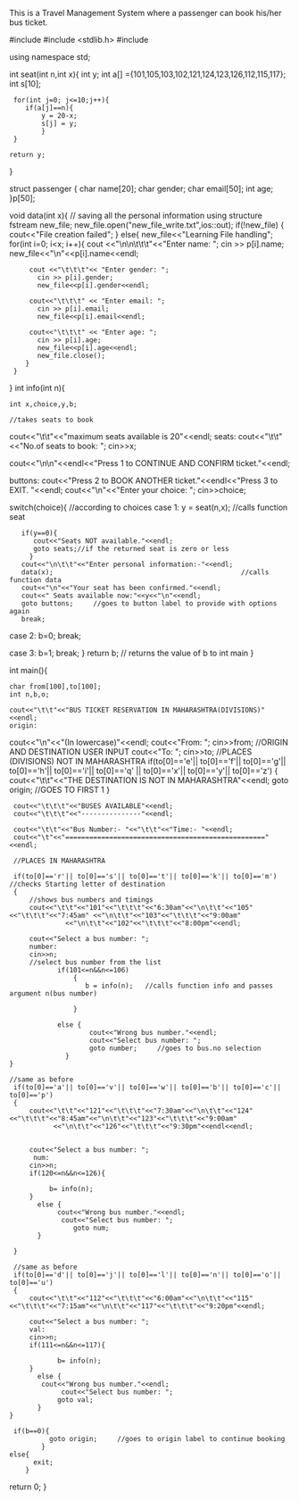 This is a Travel Management System where a passenger can book his/her bus ticket. 


#include <iostream>
#include <stdlib.h>
#include <fstream>


using namespace std;

int seat(int n,int x){
    int y;
    int a[] ={101,105,103,102,121,124,123,126,112,115,117};
    int s[10];

     for(int j=0; j<=10;j++){
        if(a[j]==n){                 
            y = 20-x;
            s[j] = y;
            }
     }

    return y;   
}

struct passenger {
    char name[20];
    char gender;
    char email[50];
    int age;
}p[50];

void data(int x){
     // saving all the personal information using structure
 fstream new_file;
      new_file.open("new_file_write.txt",ios::out);
      if(!new_file)
      {
        cout<<"File creation failed";
      }
     else{
    new_file<<"Learning File handling";
    for(int i=0; i<x; i++){
         cout <<"\n\n\t\t\t"<<"Enter name: ";
           cin >> p[i].name;
           new_file<<"\n"<<p[i].name<<endl;

         cout <<"\t\t\t"<< "Enter gender: ";
           cin >> p[i].gender;
           new_file<<p[i].gender<<endl;

         cout<<"\t\t\t" << "Enter email: ";
           cin >> p[i].email;
           new_file<<p[i].email<<endl;

         cout<<"\t\t\t" << "Enter age: ";
           cin >> p[i].age;
           new_file<<p[i].age<<endl;
           new_file.close();
        }
     }
}
int info(int n){

    int x,choice,y,b;

    //takes seats to book
  cout<<"\t\t"<<"maximum seats available is 20"<<endl;
  seats:
  cout<<"\t\t"<<"No.of seats to book: ";
  cin>>x;

cout<<"\n\n"<<endl<<"Press 1 to CONTINUE AND CONFIRM ticket."<<endl;

buttons:
cout<<"Press 2 to BOOK ANOTHER ticket."<<endl<<"Press 3 to EXIT. "<<endl;
cout<<"\n"<<"Enter your choice: ";
cin>>choice;

switch(choice){
//according to choices
case 1:
       y = seat(n,x);  //calls function seat

       if(y==0){
          cout<<"Seats NOT available."<<endl;
          goto seats;//if the returned seat is zero or less
         }
       cout<<"\n\t\t"<<"Enter personal information:-"<<endl;
       data(x);                                               //calls function data
       cout<<"\n"<<"Your seat has been confirmed."<<endl;
       cout<<" Seats available now:"<<y<<"\n"<<endl;
       goto buttons;     //goes to button label to provide with options again
       break;

case 2:
       b=0;
       break;

case 3:
      b=1;
      break;
}
return b;    // returns the value of b to int main
}

int main(){

    char from[100],to[100];
    int n,b,o;

    cout<<"\t\t"<<"BUS TICKET RESERVATION IN MAHARASHTRA(DIVISIONS)"<<endl;
    origin:

  cout<<"\n"<<"(In lowercase)"<<endl;
    cout<<"From: ";
    cin>>from;                           //ORIGIN AND DESTINATION USER INPUT
    cout<<"To: ";
    cin>>to;
     //PLACES (DIVISIONS) NOT IN MAHARASHTRA
      if(to[0]=='e'|| to[0]=='f'|| to[0]=='g'|| to[0]=='h'|| to[0]=='i'|| to[0]=='q'
         || to[0]=='x'|| to[0]=='y'|| to[0]=='z')
     {
         cout<<"\t\t"<<"THE DESTINATION IS NOT IN MAHARASHTRA"<<endl;
         goto origin;     //GOES TO FIRST 1
     }

     cout<<"\t\t\t"<<"BUSES AVAILABLE"<<endl;
     cout<<"\t\t\t"<<"---------------"<<endl;

     cout<<"\t\t"<<"Bus Number:- "<<"\t\t"<<"Time:- "<<endl;
     cout<<"\t"<<"=================================================="<<endl;

     //PLACES IN MAHARASHTRA

     if(to[0]=='r'|| to[0]=='s'|| to[0]=='t'|| to[0]=='k'|| to[0]=='m')    //checks Starting letter of destination
     {
         //shows bus numbers and timings
         cout<<"\t\t"<<"101"<<"\t\t\t"<<"6:30am"<<"\n\t\t"<<"105"<<"\t\t\t"<<"7:45am" <<"\n\t\t"<<"103"<<"\t\t\t"<<"9:00am"
                  <<"\n\t\t"<<"102"<<"\t\t\t"<<"8:00pm"<<endl;

         cout<<"Select a bus number: ";
         number:
         cin>>n;
         //select bus number from the list
                if(101<=n&&n<=106)
                    {
                       b = info(n);   //calls function info and passes argument n(bus number)

                    }

                else {
                        cout<<"Wrong bus number."<<endl;
                        cout<<"Select bus number: ";
                        goto number;     //goes to bus.no selection
                  }
    }

    //same as before
     if(to[0]=='a'|| to[0]=='v'|| to[0]=='w'|| to[0]=='b'|| to[0]=='c'|| to[0]=='p')
     {
         cout<<"\t\t"<<"121"<<"\t\t\t"<<"7:30am"<<"\n\t\t"<<"124"<<"\t\t\t"<<"8:45am"<<"\n\t\t"<<"123"<<"\t\t\t"<<"9:00am"
               <<"\n\t\t"<<"126"<<"\t\t\t"<<"9:30pm"<<endl<<endl;


         cout<<"Select a bus number: ";
          num:
         cin>>n;
         if(120<=n&&n<=126){

              b= info(n);
         }
           else {
                cout<<"Wrong bus number."<<endl;
                 cout<<"Select bus number: ";
                    goto num;
           }

     }

     //same as before
     if(to[0]=='d'|| to[0]=='j'|| to[0]=='l'|| to[0]=='n'|| to[0]=='o'|| to[0]=='u')
     {
         cout<<"\t\t"<<"112"<<"\t\t\t"<<"6:00am"<<"\n\t\t"<<"115"<<"\t\t\t"<<"7:15am"<<"\n\t\t"<<"117"<<"\t\t\t"<<"9:20pm"<<endl;

         cout<<"Select a bus number: ";
         val:
         cin>>n;
         if(111<=n&&n<=117){

                b= info(n);
         }
           else {
            cout<<"Wrong bus number."<<endl;
                 cout<<"Select bus number: ";
                goto val;
           }
    }

     if(b==0){
              goto origin;     //goes to origin label to continue booking
            }
    else{
          exit;             
        }
return 0;
}
